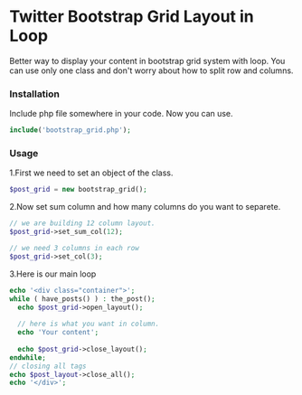 # Twitter Bootstrap Grid Layout in Loop
Better way to display your content in bootstrap grid system with loop. You can use only one class and don't worry about how to split row and columns.

### Installation
Include php file somewhere in your code. Now you can use.
```php
include('bootstrap_grid.php');
```

### Usage
1.First we need to set an object of the class.
```php
$post_grid = new bootstrap_grid();
```
2.Now set sum column and how many columns do you want to separete.
```php
// we are building 12 column layout.
$post_grid->set_sum_col(12);

// we need 3 columns in each row
$post_grid->set_col(3);
```

3.Here is our main loop
```php
echo '<div class="container">';
while ( have_posts() ) : the_post();
  echo $post_grid->open_layout();
  
  // here is what you want in column.
  echo 'Your content';
  
  echo $post_grid->close_layout();
endwhile;
// closing all tags
echo $post_layout->close_all();
echo '</div>';
```

